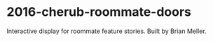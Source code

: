 # 2016-cherub-roommate-doors
Interactive display for roommate feature stories. Built by Brian Meller. 
